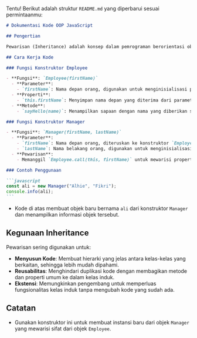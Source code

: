 Tentu! Berikut adalah struktur `README.md` yang diperbarui sesuai permintaanmu:

````markdown
# Dokumentasi Kode OOP JavaScript

## Pengertian

Pewarisan (Inheritance) adalah konsep dalam pemrograman berorientasi objek (OOP) yang memungkinkan satu kelas (subclass) untuk mewarisi sifat (properti) dan metode (fungsi) dari kelas lain (superclass). Ini membantu dalam menciptakan hierarki kelas yang lebih terorganisir dan memudahkan reusabilitas kode.

## Cara Kerja Kode

### Fungsi Konstruktor Employee

- **Fungsi**: `Employee(firstName)`
  - **Parameter**:
    - `firstName`: Nama depan orang, digunakan untuk menginisialisasi properti `firstName`.
  - **Properti**:
    - `this.firstName`: Menyimpan nama depan yang diterima dari parameter.
  - **Metode**:
    - `sayHello(name)`: Menampilkan sapaan dengan nama yang diberikan sebagai parameter.

### Fungsi Konstruktor Manager

- **Fungsi**: `Manager(firstName, lastName)`
  - **Parameter**:
    - `firstName`: Nama depan orang, diteruskan ke konstruktor `Employee`.
    - `lastName`: Nama belakang orang, digunakan untuk menginisialisasi properti `lastName`.
  - **Pewarisan**:
    - Memanggil `Employee.call(this, firstName)` untuk mewarisi properti `firstName` dari `Employee`.

### Contoh Penggunaan

```javascript
const ali = new Manager("Alhie", "Fikri");
console.info(ali);
```
````

- Kode di atas membuat objek baru bernama `ali` dari konstruktor `Manager` dan menampilkan informasi objek tersebut.

## Kegunaan Inheritance

Pewarisan sering digunakan untuk:

- **Menyusun Kode**: Membuat hierarki yang jelas antara kelas-kelas yang berkaitan, sehingga lebih mudah dipahami.
- **Reusabilitas**: Menghindari duplikasi kode dengan membagikan metode dan properti umum ke dalam kelas induk.
- **Ekstensi**: Memungkinkan pengembang untuk memperluas fungsionalitas kelas induk tanpa mengubah kode yang sudah ada.

## Catatan

- Gunakan konstruktor ini untuk membuat instansi baru dari objek `Manager` yang mewarisi sifat dari objek `Employee`.

